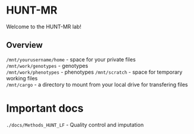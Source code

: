 # HUNT-MR   
Welcome to the HUNT-MR lab!   

## Overview   
`/mnt/yourusername/home` - space for your private files   
`/mnt/work/genotypes` - genotypes   
`/mnt/work/phenotypes` - phenotypes
`/mnt/scratch` - space for temporary working files   
`/mnt/cargo` - a directory to mount from your local drive for transfering files

# Important docs   

`./docs/Methods_HUNT_LF`  - Quality control and imputation  

